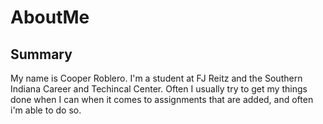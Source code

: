 # AboutMe
## Summary
My name is Cooper Roblero. I'm a student at FJ Reitz and the Southern Indiana Career and Techincal Center. Often I usually try to get my things done when I can when it comes to assignments that are added, and often i'm able to do so.
